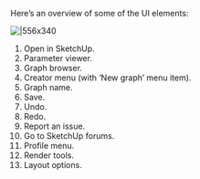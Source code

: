 Here’s an overview of some of the UI elements:

![|556x340](https://lh6.googleusercontent.com/M-iXGqK3VKrBNJ6iUML9-2HPohi3UCessiup51Iu2ViVnsp6qzDdKkbgA0E032iladx8kIMvxEyDqqdEfNCqiA6rpkLbw2eKb3_9I0tMhkP06WVKXi0UcqlBU95PAdyzJkm-AE1bMUN912RcRQkUw997iqUU8_CPQ7gNr0HlAsJMBL4bqeSbxGacpA)

1. Open in SketchUp.
2. Parameter viewer.
3. Graph browser.
4. Creator menu (with ‘New graph’ menu item).
5. Graph name.
6. Save.
7. Undo.
8. Redo.
9. Report an issue.
10. Go to SketchUp forums.
11. Profile menu.
12. Render tools.
13. Layout options.
